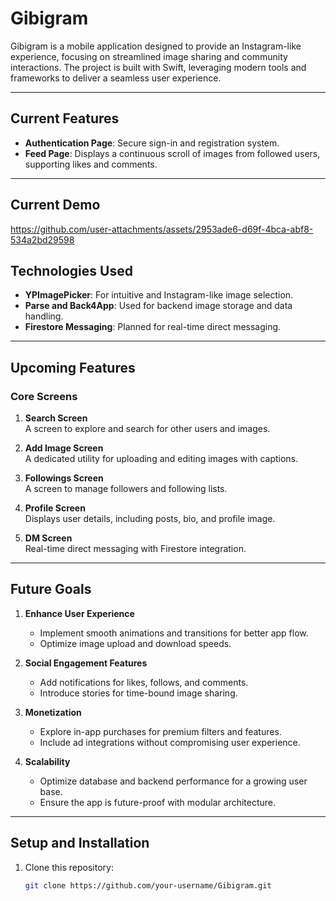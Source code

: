 # Gibigram

Gibigram is a mobile application designed to provide an Instagram-like experience, focusing on streamlined image sharing and community interactions. The project is built with Swift, leveraging modern tools and frameworks to deliver a seamless user experience.

---

## Current Features

- **Authentication Page**: Secure sign-in and registration system.
- **Feed Page**: Displays a continuous scroll of images from followed users, supporting likes and comments.

---

## Current Demo

https://github.com/user-attachments/assets/2953ade6-d69f-4bca-abf8-534a2bd29598

## Technologies Used

- **YPImagePicker**: For intuitive and Instagram-like image selection.
- **Parse and Back4App**: Used for backend image storage and data handling.
- **Firestore Messaging**: Planned for real-time direct messaging.

---

## Upcoming Features

### Core Screens
1. **Search Screen**  
   A screen to explore and search for other users and images.

2. **Add Image Screen**  
   A dedicated utility for uploading and editing images with captions.

3. **Followings Screen**  
   A screen to manage followers and following lists.

4. **Profile Screen**  
   Displays user details, including posts, bio, and profile image.

5. **DM Screen**  
   Real-time direct messaging with Firestore integration.

---

## Future Goals

1. **Enhance User Experience**  
   - Implement smooth animations and transitions for better app flow.  
   - Optimize image upload and download speeds.

2. **Social Engagement Features**  
   - Add notifications for likes, follows, and comments.  
   - Introduce stories for time-bound image sharing.

3. **Monetization**  
   - Explore in-app purchases for premium filters and features.  
   - Include ad integrations without compromising user experience.

4. **Scalability**  
   - Optimize database and backend performance for a growing user base.  
   - Ensure the app is future-proof with modular architecture.

---

## Setup and Installation

1. Clone this repository:  
   ```bash
   git clone https://github.com/your-username/Gibigram.git
